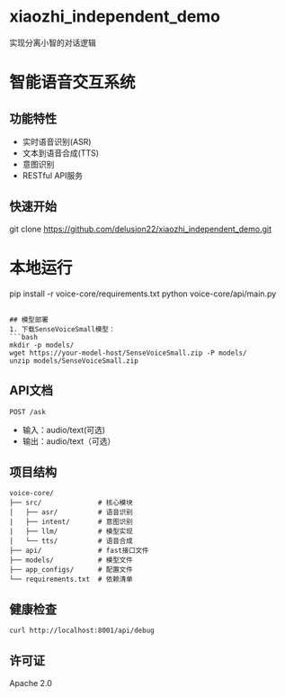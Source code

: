 # xiaozhi_independent_demo
实现分离小智的对话逻辑

# 智能语音交互系统

## 功能特性
- 实时语音识别(ASR) 
- 文本到语音合成(TTS)
- 意图识别
- RESTful API服务

## 快速开始
git clone https://github.com/delusion22/xiaozhi_independent_demo.git

# 本地运行
pip install -r voice-core/requirements.txt
python voice-core/api/main.py
```

## 模型部署
1. 下载SenseVoiceSmall模型：
```bash
mkdir -p models/
wget https://your-model-host/SenseVoiceSmall.zip -P models/
unzip models/SenseVoiceSmall.zip
```

## API文档
`POST /ask`
- 输入：audio/text(可选)
- 输出：audio/text（可选）

## 项目结构
```
voice-core/
├── src/              # 核心模块
│   ├── asr/          # 语音识别
|   ├── intent/       # 意图识别
|   ├── llm/          # 模型实现
│   └── tts/          # 语音合成
├── api/              # fast接口文件
├── models/           # 模型文件
├── app_configs/      # 配置文件
└── requirements.txt  # 依赖清单
```

## 健康检查
```bash
curl http://localhost:8001/api/debug
```

## 许可证
Apache 2.0
